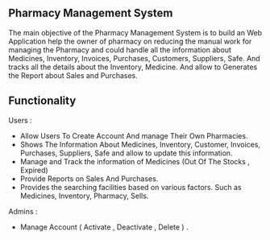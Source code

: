 ## Pharmacy Management System

The main objective of the Pharmacy Management System is to build an Web Application help the owner of pharmacy on reducing the manual work for managing the Pharmacy and could handle all the information about Medicines, Inventory, Invoices, Purchases, Customers, Suppliers, Safe. And tracks all the details about the Inventory, Medicine. And allow to Generates the Report about Sales and Purchases.

## Functionality

Users :
- Allow Users To Create Account And manage Their Own Pharmacies.
- Shows The Information About Medicines, Inventory, Customer, Invoices, Purchases, Suppliers, Safe and allow to update this information.
- Manage and Track the information of Medicines (Out Of The Stocks , Expired)
- Provide Reports on Sales And Purchases.
- Provides the searching facilities based on various factors. Such as Medicines, Inventory, Pharmacy, Sells.

Admins :
- Manage Account ( Activate , Deactivate , Delete ) .
